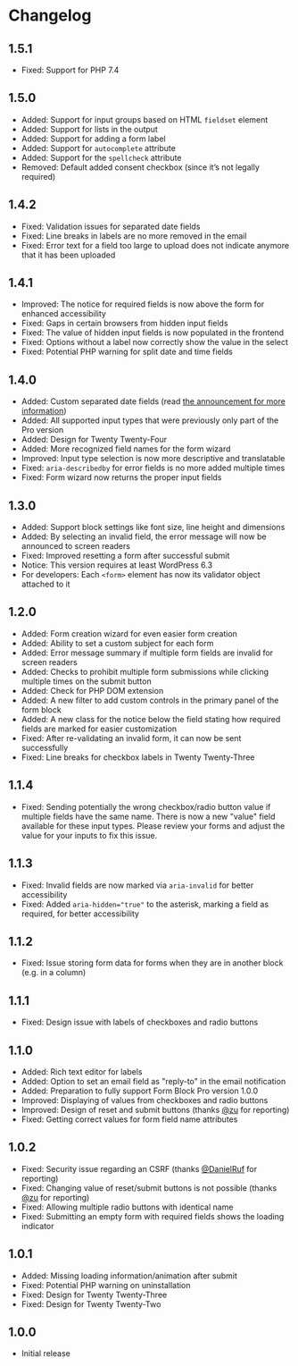 # Changelog

## 1.5.1
* Fixed: Support for PHP 7.4

## 1.5.0
* Added: Support for input groups based on HTML `fieldset` element
* Added: Support for lists in the output
* Added: Support for adding a form label
* Added: Support for `autocomplete` attribute
* Added: Support for the `spellcheck` attribute
* Removed: Default added consent checkbox (since it’s not legally required)

## 1.4.2
* Fixed: Validation issues for separated date fields
* Fixed: Line breaks in labels are no more removed in the email
* Fixed: Error text for a field too large to upload does not indicate anymore that it has been uploaded

## 1.4.1
* Improved: The notice for required fields is now above the form for enhanced accessibility
* Fixed: Gaps in certain browsers from hidden input fields
* Fixed: The value of hidden input fields is now populated in the frontend
* Fixed: Options without a label now correctly show the value in the select
* Fixed: Potential PHP warning for split date and time fields

## 1.4.0
* Added: Custom separated date fields (read [the announcement for more information](https://epiph.yt/en/blog/2024/form-block-1-4-0-release-and-opinions-on-date-pickers/))
* Added: All supported input types that were previously only part of the Pro version
* Added: Design for Twenty Twenty-Four
* Added: More recognized field names for the form wizard
* Improved: Input type selection is now more descriptive and translatable
* Fixed: `aria-describedby` for error fields is no more added multiple times
* Fixed: Form wizard now returns the proper input fields

## 1.3.0
* Added: Support block settings like font size, line height and dimensions
* Added: By selecting an invalid field, the error message will now be announced to screen readers
* Fixed: Improved resetting a form after successful submit
* Notice: This version requires at least WordPress 6.3
* For developers: Each `<form>` element has now its validator object attached to it

## 1.2.0
* Added: Form creation wizard for even easier form creation
* Added: Ability to set a custom subject for each form
* Added: Error message summary if multiple form fields are invalid for screen readers
* Added: Checks to prohibit multiple form submissions while clicking multiple times on the submit button
* Added: Check for PHP DOM extension
* Added: A new filter to add custom controls in the primary panel of the form block
* Added: A new class for the notice below the field stating how required fields are marked for easier customization
* Fixed: After re-validating an invalid form, it can now be sent successfully
* Fixed: Line breaks for checkbox labels in Twenty Twenty-Three

## 1.1.4
* Fixed: Sending potentially the wrong checkbox/radio button value if multiple fields have the same name. There is now a new "value" field available for these input types. Please review your forms and adjust the value for your inputs to fix this issue.

## 1.1.3
* Fixed: Invalid fields are now marked via `aria-invalid` for better accessibility
* Fixed: Added `aria-hidden="true"` to the asterisk, marking a field as required, for better accessibility

## 1.1.2
* Fixed: Issue storing form data for forms when they are in another block (e.g. in a column)

## 1.1.1
* Fixed: Design issue with labels of checkboxes and radio buttons

## 1.1.0
* Added: Rich text editor for labels
* Added: Option to set an email field as "reply-to" in the email notification
* Added: Preparation to fully support Form Block Pro version 1.0.0
* Improved: Displaying of values from checkboxes and radio buttons
* Improved: Design of reset and submit buttons (thanks [@zu](https://github.com/zu) for reporting)
* Fixed: Getting correct values for form field name attributes

## 1.0.2
* Fixed: Security issue regarding an CSRF (thanks [@DanielRuf](https://github.com/DanielRuf) for reporting)
* Fixed: Changing value of reset/submit buttons is not possible (thanks [@zu](https://github.com/zu) for reporting)
* Fixed: Allowing multiple radio buttons with identical name
* Fixed: Submitting an empty form with required fields shows the loading indicator

## 1.0.1

* Added: Missing loading information/animation after submit
* Fixed: Potential PHP warning on uninstallation
* Fixed: Design for Twenty Twenty-Three
* Fixed: Design for Twenty Twenty-Two

## 1.0.0

* Initial release
